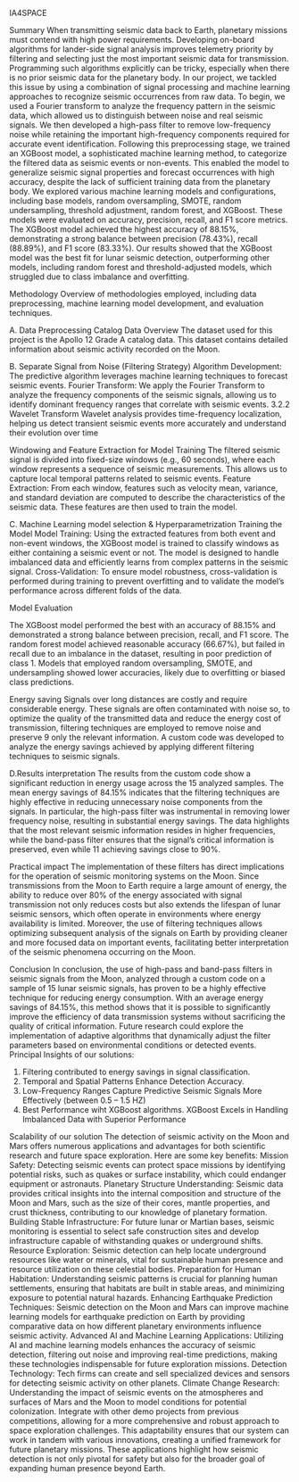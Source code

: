 IA4SPACE

Summary
When transmitting seismic data back to Earth, planetary missions must contend with high power requirements. Developing on-board algorithms for lander-side signal analysis improves telemetry priority by filtering and selecting just the most important seismic data for transmission. Programming such algorithms explicitly can be tricky, especially when there is no prior seismic data for the planetary body. In our project, we tackled this issue by using a combination of signal processing and machine learning approaches to recognize seismic occurrences from raw data. To begin, we used a Fourier transform to analyze the frequency pattern in the seismic data, which allowed us to distinguish between noise and real seismic signals. We then developed a high-pass filter to remove low-frequency noise while retaining the important high-frequency components required for accurate event identification. Following this preprocessing stage, we trained an XGBoost model, a sophisticated machine learning method, to categorize the filtered data as seismic events or non-events. This enabled the model to generalize seismic signal properties and forecast occurrences with high accuracy, despite the lack of sufficient training data from the planetary body. We explored various machine learning models and configurations, including base models, random oversampling, SMOTE, random undersampling, threshold adjustment, random forest, and XGBoost. These models were evaluated on accuracy, precision, recall, and F1 score metrics. The XGBoost model achieved the highest accuracy of 88.15%, demonstrating a strong balance between precision (78.43%), recall (88.89%), and F1 score (83.33%). Our results showed that the XGBoost model was the best fit for lunar seismic detection, outperforming other models, including random forest and threshold-adjusted models, which struggled due to class imbalance and overfitting.

Methodology
Overview of methodologies employed, including data preprocessing, machine learning model development, and evaluation techniques.

A. Data Preprocessing
Catalog Data Overview The dataset used for this project is the Apollo 12 Grade A catalog data. This dataset contains detailed information about seismic activity recorded on the Moon.

B. Separate Signal from Noise (Filtering Strategy)
Algorithm Development: The predictive algorithm leverages machine learning techniques to forecast seismic events. 
Fourier Transform:  We apply the Fourier Transform to analyze the frequency components of the seismic signals, allowing us to identify dominant frequency ranges that correlate with seismic events. 3.2.2 Wavelet Transform Wavelet analysis provides time-frequency localization, helping us detect transient seismic events more accurately and understand their evolution over time




Windowing and Feature Extraction for Model Training
The filtered seismic signal is divided into fixed-size windows (e.g., 60 seconds), where each window represents a sequence of seismic measurements. This allows us to capture local temporal patterns related to seismic events. Feature Extraction: From each window, features such as velocity mean, variance, and standard deviation are computed to describe the characteristics of the seismic data. These features are then used to train the model.

C. Machine Learning model selection & Hyperparametrization
Training the Model
Model Training: Using the extracted features from both event and non-event windows, the XGBoost model is trained to classify windows as either containing a seismic event or not. The model is designed to handle imbalanced data and efficiently learns from complex patterns in the seismic signal. Cross-Validation: To ensure model robustness, cross-validation is performed during training to prevent overfitting and to validate the model’s performance across different folds of the data.

Model Evaluation

The XGBoost model performed the best with an accuracy of 88.15% and demonstrated a strong balance between precision, recall, and F1 score. The random forest model achieved reasonable accuracy (66.67%), but failed in recall due to an imbalance in the dataset, resulting in poor prediction of class 1. Models that employed random oversampling, SMOTE, and undersampling showed lower accuracies, likely due to overfitting or biased class predictions.

Energy saving
Signals over long distances are costly and require considerable energy. These signals are often contaminated with noise so, to optimize the quality of the transmitted data and reduce the energy cost of transmission, filtering techniques are employed to remove noise and preserve 9 only the relevant information. A custom code was developed to analyze the energy savings achieved by applying different filtering techniques to seismic signals.

D.Results interpretation
The results from the custom code show a significant reduction in energy usage across the 15 analyzed samples. The mean energy savings of 84.15% indicates that the filtering techniques are highly effective in reducing unnecessary noise components from the signals. In particular, the high-pass filter was instrumental in removing lower frequency noise, resulting in substantial energy savings. The data highlights that the most relevant seismic information resides in higher frequencies, while the band-pass filter ensures that the signal’s critical information is preserved, even while 11 achieving savings close to 90%.

Practical impact 
The implementation of these filters has direct implications for the operation of seismic monitoring systems on the Moon. Since transmissions from the Moon to Earth require a large amount of energy, the ability to reduce over 80% of the energy associated with signal transmission not only reduces costs but also extends the lifespan of lunar seismic sensors, which often operate in environments where energy availability is limited. Moreover, the use of filtering techniques allows optimizing subsequent analysis of the signals on Earth by providing cleaner and more focused data on important events, facilitating better interpretation of the seismic phenomena occurring on the Moon.

Conclusion
In conclusion, the use of high-pass and band-pass filters in seismic signals from the Moon, analyzed through a custom code on a sample of 15 lunar seismic signals, has proven to be a highly effective technique for reducing energy consumption. With an average energy savings of 84.15%, this method shows that it is possible to significantly improve the efficiency of data transmission systems without sacrificing the quality of critical information. Future research could explore the implementation of adaptive algorithms that dynamically adjust the filter parameters based on environmental conditions or detected events.
Principal Insights of our solutions:
1. Filtering contributed to energy savings in signal classification.
2. Temporal and Spatial Patterns Enhance Detection Accuracy.
3. Low-Frequency Ranges Capture Predictive Seismic Signals More Effectively (between 0.5 – 1.5 HZ)
4. Best Performance wiht XGBoost algorithms. XGBoost Excels in Handling Imbalanced Data with Superior Performance

Scalability of our solution
The detection of seismic activity on the Moon and Mars offers numerous applications and advantages for both scientific research and future space exploration. Here are some key benefits:
Mission Safety: Detecting seismic events can protect space missions by identifying potential risks, such as quakes or surface instability, which could endanger equipment or astronauts.
Planetary Structure Understanding: Seismic data provides critical insights into the internal composition and structure of the Moon and Mars, such as the size of their cores, mantle properties, and crust thickness, contributing to our knowledge of planetary formation.
Building Stable Infrastructure: For future lunar or Martian bases, seismic monitoring is essential to select safe construction sites and develop infrastructure capable of withstanding quakes or underground shifts.
Resource Exploration: Seismic detection can help locate underground resources like water or minerals, vital for sustainable human presence and resource utilization on these celestial bodies.
Preparation for Human Habitation: Understanding seismic patterns is crucial for planning human settlements, ensuring that habitats are built in stable areas, and minimizing exposure to potential natural hazards.
Enhancing Earthquake Prediction Techniques: Seismic detection on the Moon and Mars can improve machine learning models for earthquake prediction on Earth by providing comparative data on how different planetary environments influence seismic activity.
Advanced AI and Machine Learning Applications: Utilizing AI and machine learning models enhances the accuracy of seismic detection, filtering out noise and improving real-time predictions, making these technologies indispensable for future exploration missions.
Detection Technology: Tech firms can create and sell specialized devices and sensors for detecting seismic activity on other planets.
Climate Change Research: Understanding the impact of seismic events on the atmospheres and surfaces of Mars and the Moon to model conditions for potential colonization.
Integrate with other demo projects from previous competitions, allowing for a more comprehensive and robust approach to space exploration challenges. This adaptability ensures that our system can work in tandem with various innovations, creating a unified framework for future planetary missions.
These applications highlight how seismic detection is not only pivotal for safety but also for the broader goal of expanding human presence beyond Earth.
